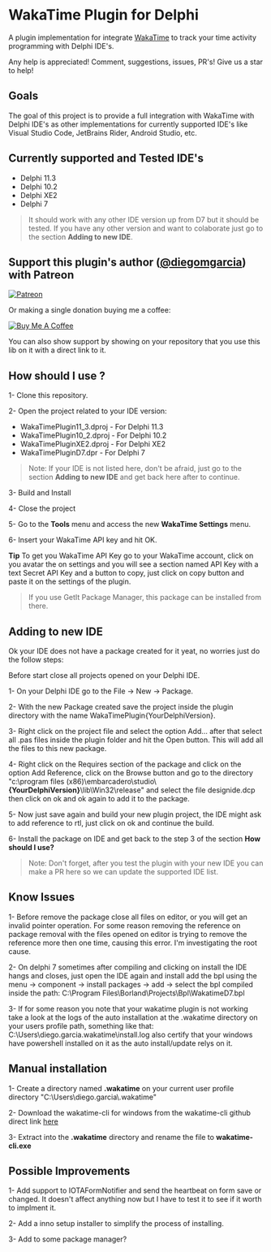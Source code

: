 # WakaTime Plugin for Delphi

A plugin implementation for integrate [WakaTime](https://wakatime.com) to track your time activity programming with Delphi IDE's.

Any help is appreciated! Comment, suggestions, issues, PR's! Give us a star to help!

## Goals

The goal of this project is to provide a full integration with WakaTime with Delphi IDE's as other implementations for currently supported IDE's like Visual Studio Code, JetBrains Rider, Android Studio, etc.

## Currently supported and Tested IDE's

- Delphi 11.3
- Delphi 10.2
- Delphi XE2
- Delphi 7

> It should work with any other IDE version up from D7 but it should be tested. If you have any other version and want to colaborate just go to the section **Adding to new IDE**. 

## Support this plugin's author ([@diegomgarcia](https://github.com/diegomgarcia)) with Patreon

[![Patreon](https://c5.patreon.com/external/logo/become_a_patron_button.png)](https://www.patreon.com/dmgarcia)

Or making a single donation buying me a coffee:

[![Buy Me A Coffee](https://user-images.githubusercontent.com/835641/60540201-fcd7fa00-9ce4-11e9-87ec-1e98568e9f58.png)](https://www.buymeacoffee.com/dmgarcia)

You can also show support by showing on your repository that you use this lib on it with a direct link to it.

## How should I use ?

1- Clone this repository.

2- Open the project related to your IDE version: 

- WakaTimePlugin11_3.dproj - For Delphi 11.3
- WakaTimePlugin10_2.dproj - For Delphi 10.2
- WakaTimePluginXE2.dproj  - For Delphi XE2 
- WakaTimePluginD7.dpr     - For Delphi 7

> Note: If your IDE is not listed here, don't be afraid, just go to the section **Adding to new IDE** and get back here after to continue.

3- Build and Install

4- Close the project

5- Go to the **Tools** menu and access the new **WakaTime Settings** menu.

6- Insert your WakaTime API key and hit OK.

**Tip** To get you WakaTime API Key go to your WakaTime account, click on you avatar the on settings and you will see a section named API Key with a text Secret API Key and a button to copy, just click on copy button and paste it on the settings of the plugin.

>If you use GetIt Package Manager, this package can be installed from there.

## Adding to new IDE

Ok your IDE does not have a package created for it yeat, no worries just do the follow steps:

Before start close all projects opened on your Delphi IDE.

1- On your Delphi IDE go to the File -> New -> Package. 

2- With the new Package created save the project inside the plugin directory with the name WakaTimePlugin{YourDelphiVersion}.

3- Right click on the project file and select the option Add... after that select all .pas files inside the plugin folder and hit the Open button. This will add all the files to this new package. 

4- Right click on the Requires section of the package and click on the option Add Reference, click on the Browse button and go to the directory "c:\program files (x86)\embarcadero\studio\\**{YourDelphiVersion}**\lib\Win32\release" and select the file designide.dcp then click on ok and ok again to add it to the package.

5- Now just save again and build your new plugin project, the IDE might ask to add reference to rtl, just click on ok and continue the build.

6- Install the package on IDE and get back to the step 3 of the section **How should I use?**

> Note: Don't forget, after you test the plugin with your new IDE you can make a PR here so we can update the supported IDE list.


## Know Issues

1- Before remove the package close all files on editor, or you will get an invalid pointer operation. For some reason removing the reference on package removal with the files opened on editor is trying to remove the reference more then one time, causing this error. I'm investigating the root cause.

2- On delphi 7 sometimes after compiling and clicking on install the IDE hangs and closes, just open the IDE again and install add the bpl using the menu -> component -> install packages -> add -> select the bpl compiled inside the path: C:\Program Files\Borland\Projects\Bpl\WakatimeD7.bpl

3- If for some reason you note that your wakatime plugin is not working take a look at the logs of the auto installation at the .wakatime directory on your users profile path, something like that: C:\Users\diego.garcia\.wakatime\install.log also certify that your windows have powershell installed on it as the auto install/update relys on it.

## Manual installation 

1- Create a directory named **.wakatime** on your current user profile directory "C:\Users\diego.garcia\\.wakatime"

2- Download the wakatime-cli for windows from the wakatime-cli github direct link [here](https://github.com/wakatime/wakatime-cli/releases/download/v1.73.1/wakatime-cli-windows-386.zip) 

3- Extract into the **.wakatime** directory and rename the file to **wakatime-cli.exe**

## Possible Improvements

1- Add support to IOTAFormNotifier and send the heartbeat on form save or changed. It doesn't affect anything now but I have to test it to see if it worth to implment it.

2- Add a inno setup installer to simplify the process of installing. 

3- Add to some package manager?
